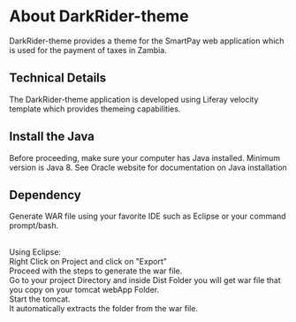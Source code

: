 # About DarkRider-theme
DarkRider-theme provides a theme for the SmartPay web application which is used for the payment of taxes in Zambia.
##


## Technical Details

The DarkRider-theme application is developed using Liferay velocity template which provides themeing capabilities.

## Install the Java
Before proceeding, make sure your computer has Java installed. Minimum version is Java 8. See Oracle website for documentation on Java installation

## Dependency
Generate WAR file using your favorite IDE such as Eclipse or your command prompt/bash. <br><br>

Using Eclipse:<br>
Right Click on Project and click on "Export"<br>
Proceed with the steps to generate the war file.<br>
Go to your project Directory and inside Dist Folder you will get war file that you copy on your tomcat webApp Folder.<br>
Start the tomcat.<br>
It automatically extracts the folder from the war file.
